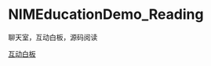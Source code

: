 # NIMEducationDemo_Reading
聊天室，互动白板，源码阅读

[互动白板](https://github.com/xjh093/NIMEducationDemo_Reading/blob/master/README1.md)
